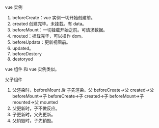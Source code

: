 vue 实例
1. beforeCreate：vue 实例一切开始创建前。
2. created 创建完毕。未挂载。有 data。
3. beforeMount：一切挂载开始之前。可请求数据。
4. mouted：挂载完毕，可以操作 dom。
5. beforeUpdata：更新视图前。
6. updated。
7. beforeDestory
8. destoryed

vue 组件
和 vue 实例类似。

父子组件
1. 父渲染时，beforeMount 后 子先渲染。父 beforeCreate->父 created->父 beforeMount->子 beforeCreate->子 created->子 beforeMount->子 mounted->父 mounted
2. 父更新时，子不做反应。
3. 子更新时，父先更新。
4. 父销毁时，子先销毁。